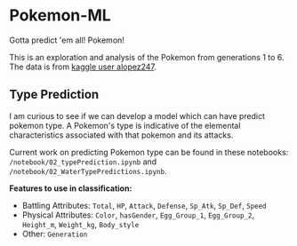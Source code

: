 # Pokemon-ML
Gotta predict 'em all! Pokemon!

This is an exploration and analysis of the Pokemon from generations 1 to 6. The data is from [kaggle user alopez247](https://www.kaggle.com/alopez247/pokemon/data).

## Type Prediction

I am curious to see if we can develop a model which can have predict pokemon type. A Pokemon's type is indicative of the elemental characteristics associated with that pokemon and its attacks.

Current work on predicting Pokemon type can be found in these notebooks: `/notebook/02_typePrediction.ipynb` and `/notebook/02_WaterTypePredictions.ipynb`.

**Features to use in classification:**

- Battling Attributes: `Total`, `HP`, `Attack`, `Defense`, `Sp_Atk`, `Sp_Def`, `Speed`
- Physical Attributes: `Color`, `hasGender`, `Egg_Group_1`, `Egg_Group_2`, `Height_m`, `Weight_kg`, `Body_style`
- Other: `Generation`
